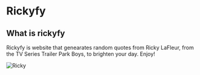 # Rickyfy

## What is rickyfy
Rickyfy is website that genearates random quotes from Ricky LaFleur, from the TV Series Trailer Park Boys, to brighten your day. Enjoy!

![Ricky](https://i.imgur.com/6dkNSAC.gif, "Ricky LaFleur")
